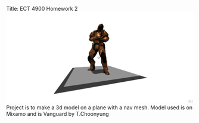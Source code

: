 Title: ECT 4900 Homework 2 
<img src="2022-02-07.png"> 
Project is to make a 3d model on a plane with a nav mesh. Model used is on Mixamo and is Vanguard by T.Choonyung



